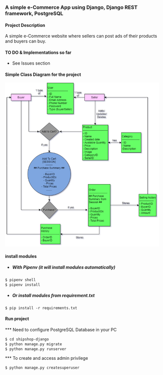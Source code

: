 ### A simple e-Commerce App using Django, Django REST framework, PostgreSQL

#### Project Description
A simple e-Commerce website where sellers can post ads of their products and buyers can buy.

#### TO DO & Implementations so far
- See Issues section 

#### Simple Class Diagram for the project

![Class Diagram](https://github.com/MuizZer07/ship-shop/blob/master/ShipShopDiagram.png "Class Diagram")

#### install modules
- ##### With Pipenv (it will install modules automatically)
```
$ pipenv shell
$ pipenv install
```

- ##### Or install modules from requirement.txt
```
$ pip install -r requirements.txt
```

#### Run project
*** Need to configure PostgreSQL Database in your PC
```
$ cd shipshop-django
$ python manage.py migrate
$ python manage.py runserver
```

*** To create and access admin privilege
```
$ python manage.py createsuperuser
```
